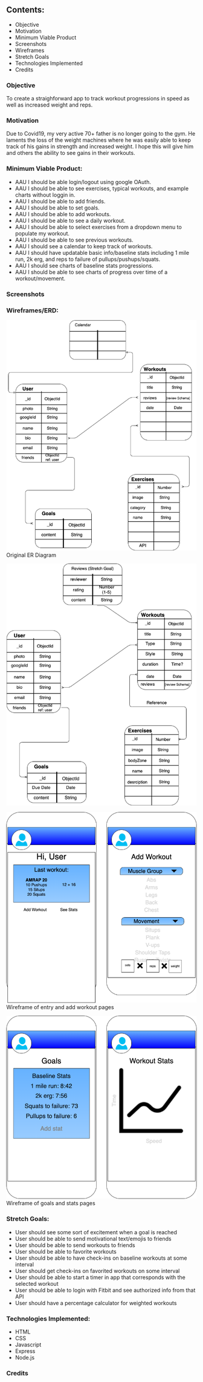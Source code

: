 ## Contents:
* Objective
* Motivation
* Minimum Viable Product
* Screenshots
* Wireframes
* Stretch Goals
* Technologies Implemented
* Credits


### Objective
To create a straighforward app to track workout progressions in speed as well as increased weight and reps.

### Motivation
Due to Covid19, my very active 70+ father is no longer going to the gym. He laments the loss of the weight machines where he was easily able to keep track of his gains in strength and increased weight. I hope this will give him and others the ability to see gains in their workouts.

### Minimum Viable Product:
* AAU I should be able login/logout using google OAuth.
* AAU I should be able to see exercises, typical workouts, and example charts without loggin in.
* AAU I should be able to add friends.
* AAU I should be able to set goals.
* AAU I should be able to add workouts.
* AAU I should be able to see a daily workout.
* AAU I should be able to select exercises from a dropdown menu to populate my workout.
* AAU I should be able to see previous workouts.
* AAU I should see a calendar to keep track of workouts.
* AAU I should have updatable basic info/baseline stats including 1 mile run, 2k erg, and reps to failure of pullups/pushups/squats.
* AAU I should see charts of baseline stats progressions.
* AAU I should be able to see charts of progress over time of a workout/movement.


### Screenshots


### Wireframes/ERD:
![ERD](./public/resources/ERD-2.png)
Original ER Diagram

![Updated ER Diagram](./public/resources/ERD-2Updated.png)

![WireFrame](./public/resources/Wireframe2-Entry-Add-Workout.png)
Wireframe of entry and add workout pages

![WireFrame](./public/resources/Wireframe2-Todays-Workout-Stats.png)
Wireframe of goals and stats pages


### Stretch Goals:
* User should see some sort of excitement when a goal is reached
* User should be able to send motivational text/emojis to friends
* User should be able to send workouts to friends
* User should be able to favorite workouts
* User should be able to have check-ins on baseline workouts at some interval
* User should get check-ins on favorited workouts on some interval
* User should be able to start a timer in app that corresponds with the selected workout
* User should be able to login with Fitbit and see authorized info from that API
* User should have a percentage calculator for weighted workouts

### Technologies Implemented:
* HTML
* CSS
* Javascript
* Express
* Node.js

### Credits
